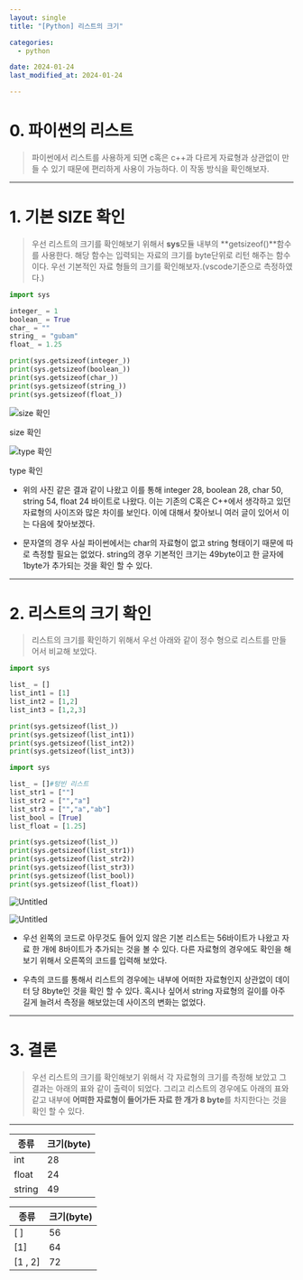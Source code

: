 ```yaml
---
layout: single
title: "[Python] 리스트의 크기"

categories:
  - python

date: 2024-01-24
last_modified_at: 2024-01-24

---
```


# 0. 파이썬의 리스트

> 파이썬에서 리스트를 사용하게 되면 c혹은 c++과 다르게 자료형과 상관없이 만들 수 있기 때문에 편리하게 사용이 가능하다. 이 작동 방식을 확인해보자.
> 

---

# 1. 기본 SIZE 확인

> 우선 리스트의 크기를 확인해보기 위해서 **sys**모듈 내부의 **getsizeof()**함수를 사용한다. 해당 함수는 입력되는 자료의 크기를 byte단위로 리턴 해주는 함수이다. 우선 기본적인 자료 형들의 크기를 확인해보자.(vscode기준으로 측정하였다.)
> 

```python
import sys

integer_ = 1
boolean_ = True
char_ = ""
string_ = "gubam"
float_ = 1.25

print(sys.getsizeof(integer_))
print(sys.getsizeof(boolean_))
print(sys.getsizeof(char_))
print(sys.getsizeof(string_))
print(sys.getsizeof(float_))
```

![size 확인](%5BPython%5D%E1%84%85%E1%85%B5%E1%84%89%E1%85%B3%E1%84%90%E1%85%B3%20%E1%84%8F%E1%85%B3%E1%84%80%E1%85%B5%209bb71ba1eb094e40923bd6b4ed02ad5a/Untitled.png)

size 확인

![type 확인](%5BPython%5D%E1%84%85%E1%85%B5%E1%84%89%E1%85%B3%E1%84%90%E1%85%B3%20%E1%84%8F%E1%85%B3%E1%84%80%E1%85%B5%209bb71ba1eb094e40923bd6b4ed02ad5a/Untitled%201.png)

type 확인

- 위의 사진 같은 결과 같이 나왔고 이를 통해 integer 28, boolean 28, char 50, string 54, float 24 바이트로 나왔다. 이는 기존의 C혹은 C++에서 생각하고 있던 자료형의 사이즈와 많은 차이를 보인다. 이에 대해서 찾아보니 여러 글이 있어서 이는 다음에 찾아보겠다.

- 문자열의 경우 사실 파이썬에서는  char의 자료형이 없고 string 형태이기 때문에 따로 측정할 필요는 없었다. string의 경우 기본적인 크기는 49byte이고 한 글자에 1byte가 추가되는 것을 확인 할 수 있다.

---

# 2. 리스트의 크기 확인

> 리스트의 크기를 확인하기 위해서 우선 아래와 같이 정수 형으로 리스트를 만들어서 비교해 보았다.
> 

```python
import sys

list_ = []
list_int1 = [1]
list_int2 = [1,2]
list_int3 = [1,2,3]

print(sys.getsizeof(list_))
print(sys.getsizeof(list_int1))
print(sys.getsizeof(list_int2))
print(sys.getsizeof(list_int3))
```

```python
import sys

list_ = []#텅빈 리스트
list_str1 = [""]
list_str2 = ["","a"]
list_str3 = ["","a","ab"]
list_bool = [True]
list_float = [1.25]

print(sys.getsizeof(list_))
print(sys.getsizeof(list_str1))
print(sys.getsizeof(list_str2))
print(sys.getsizeof(list_str3))
print(sys.getsizeof(list_bool))
print(sys.getsizeof(list_float))
```

![Untitled](%5BPython%5D%E1%84%85%E1%85%B5%E1%84%89%E1%85%B3%E1%84%90%E1%85%B3%20%E1%84%8F%E1%85%B3%E1%84%80%E1%85%B5%209bb71ba1eb094e40923bd6b4ed02ad5a/Untitled%202.png)

![Untitled](%5BPython%5D%E1%84%85%E1%85%B5%E1%84%89%E1%85%B3%E1%84%90%E1%85%B3%20%E1%84%8F%E1%85%B3%E1%84%80%E1%85%B5%209bb71ba1eb094e40923bd6b4ed02ad5a/Untitled%203.png)

- 우선 왼쪽의 코드로 아무것도 들어 있지 않은 기본 리스트는 56바이트가 나왔고 자료 한 개에 8바이트가 추가되는 것을 볼 수 있다. 다른 자료형의 경우에도 확인을 해보기 위해서 오른쪽의 코드를 입력해 보았다.

- 우측의 코드를 통해서 리스트의 경우에는 내부에 어떠한 자료형인지 상관없이 데이터 당 8byte인 것을 확인 할 수 있다. 혹시나 싶어서 string 자료형의 길이를 아주 길게 늘려서 측정을 해보았는데 사이즈의 변화는 없었다.

---

# 3. 결론

> 우선 리스트의 크기를 확인해보기 위해서 각 자료형의 크기를 측정해 보았고 그 결과는 아래의 표와 같이 출력이 되었다. 그리고 리스트의 경우에도 아래의 표와 같고 내부에 **어떠한 자료형이 들어가든 자료 한 개가 8 byte**를 차지한다는 것을 확인 할 수 있다.
> 

---

| 종류 | 크기(byte) |
| --- | --- |
| int | 28 |
| float | 24 |
| string | 49 |

| 종류 | 크기(byte) |
| --- | --- |
| [ ] | 56 |
| [1] | 64 |
| [1 , 2] | 72 |
